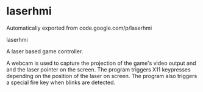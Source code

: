 # laserhmi
Automatically exported from code.google.com/p/laserhmi

laserhmi

A laser based game controller.

A webcam is used to capture the projection of the game's video output and and the laser pointer on the screen. The program triggers X11 keypresses depending on the position of the laser on screen. The program also triggers a special fire key when blinks are detected.
